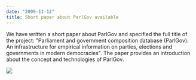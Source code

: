 ```yaml
---
date: "2009-11-12"
title: Short paper about ParlGov available
---
```


We have written a short paper about ParlGov and specified the full title of the project: "Parliament and government composition database (ParlGov): An infrastructure for empirical information on parties, elections and governments in modern democracies". The paper provides an introduction about the concept and technologies of ParlGov.

![](/images/parliament-sweden.jpg)
